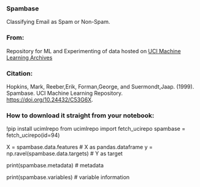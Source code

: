 ### Spambase
Classifying Email as Spam or Non-Spam. 

### From:
Repository for ML and Experimenting of data hosted on [UCI Machine Learning Archives](https://archive.ics.uci.edu/)

### Citation:
Hopkins, Mark, Reeber,Erik, Forman,George, and Suermondt,Jaap. (1999). Spambase. UCI Machine Learning Repository. https://doi.org/10.24432/C53G6X.


### How to download it straight from your notebook:
!pip install ucimlrepo
from ucimlrepo import fetch_ucirepo
spambase = fetch_ucirepo(id=94) 
 
X = spambase.data.features # X as pandas.dataframe
y = np.ravel(spambase.data.targets) # Y as target 
  

print(spambase.metadata) # metadata
  
print(spambase.variables) # variable information 
